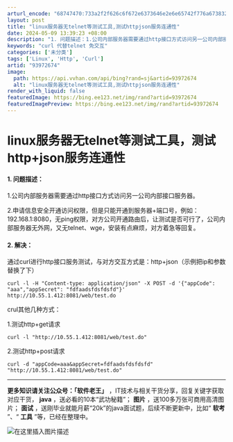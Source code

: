 ```yaml
---
arturl_encode: "68747470:733a2f2f626c6f672e6373646e2e6e65742f776a6738323039:2f61727469636c652f64657461696c732f3933393732363734"
layout: post
title: "linux服务器无telnet等测试工具,测试httpjson服务连通性"
date: 2024-05-09 13:39:23 +08:00
description: "1. 问题描述：1.公司内部服务器需要通过http接口方式访问另一公司内部接口服务器。2.申请信息安"
keywords: "curl 代替telnet 免交互"
categories: ['未分类']
tags: ['Linux', 'Http', 'Curl']
artid: "93972674"
image:
  path: https://api.vvhan.com/api/bing?rand=sj&artid=93972674
  alt: "linux服务器无telnet等测试工具,测试httpjson服务连通性"
render_with_liquid: false
featuredImage: https://bing.ee123.net/img/rand?artid=93972674
featuredImagePreview: https://bing.ee123.net/img/rand?artid=93972674
---
```


# linux服务器无telnet等测试工具，测试http+json服务连通性

#### 1. 问题描述：

1.公司内部服务器需要通过http接口方式访问另一公司内部接口服务器。

2.申请信息安全开通访问权限，但是只能开通到服务器+端口号，例如：192.168.1:8080，无ping权限，对方公司开通路由后，让测试是否可行了，公司内部服务器无外网，又无telnet、wge，安装有点麻烦，对方着急等回复。

#### 2. 解决：

通过curl进行http接口服务测试，与对方交互方式是：http+json（示例把ip和参数替换了下）

```
curl -l -H "Content-type: application/json" -X POST -d '{"appCode": "aaa","appSecret": "fdfaadsfdsfdsfd"}'  http://10.55.1.412:8081/web/test.do

```

crul其他几种方式：

1.测试http+get请求

```
curl -l "http://10.55.1.412:8081/web/test.do" 

```

2.测试http+post请求

```
curl -d "appCode=aaa&appSecret=fdfaadsfdsfdsfd" "http://10.55.1.412:8081/web/test.do"

```

---

**更多知识请关注公众号：「软件老王」**
，IT技术与相关干货分享，回复关键字获取对应干货，
**java**
，送必看的10本“武功秘籍”；
**图片**
，送100多万张可商用高清图片；
**面试**
，送刚毕业就能月薪“20k”的java面试题，后续不断更新中，比如“
**软考**
”、“
**工具**
”等，已经在整理中。

![在这里插入图片描述](https://i-blog.csdnimg.cn/blog_migrate/d9fdb09112d0569af95ce98c1fa8e6a7.jpeg#pic_center)